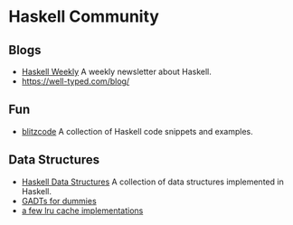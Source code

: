 # Haskell Community

## Blogs

* [Haskell Weekly](https://haskellweekly.news/)
  A weekly newsletter about Haskell.
* https://well-typed.com/blog/

## Fun

* [blitzcode](http://www.blitzcode.net/haskell.shtml)
  A collection of Haskell code snippets and examples.

## Data Structures

* [Haskell Data Structures](https://hackage.haskell.org/package/data-structures)
  A collection of data structures implemented in Haskell.
* [GADTs for dummies](https://wiki.haskell.org/GADTs_for_dummies)
* [a few lru cache implementations](https://github.com/blitzcode/lru-bounded-map)

